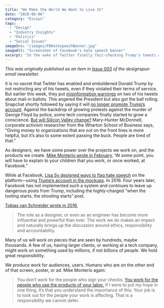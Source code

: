 ```yaml
---
title: "We Make the World We Want to Live In"
date: "2020-06-06"
category: "Essays"
tags:
  - "Design"
  - "Industry Insights"
  - "Politics"
  - "Social Issues"
imageSrc: "/images/FBHatespeechBanner.jpg"
imageAlt: "Screenshot of Facebook's hate speech banner"
excerpt: "In the wake of Twitter finally fact-checking Trump's tweets and growing protests over George Floyd's murder, tech companies are being forced to confront their role in enabling harmful content. As designers, we're not just passive observers in this system - we help shape the digital world that billions of people interact with every day."
---
```


_This was originally published as an item in [Issue 003](https://designspun.com/issue-003-black-lives-matter-design-ethics-spacex-ui/) of the designspun email newsletter._

It is no secret that Twitter has enabled and emboldened Donald Trump by not restricting any of his tweets, even if they violated their terms of service. But earlier this week, they put [misinformation warnings](https://www.nytimes.com/2020/05/26/technology/twitter-trump-mail-in-ballots.html) on two of his tweets about mail-in ballots. This angered the President but also got the ball rolling. Snapchat shortly followed by saying it will [no longer promote Trump’s account](https://www.axios.com/snapchat-discover-trump-account-bbdfa6b8-f0cb-4c01-9a9d-c3dcb9b3de4e.html). Against the backdrop of growing protests against the murder of George Floyd by police, some tech companies finally started to grow a conscience. [But will Silicon Valley change?](https://www.wired.com/story/tech-companies-denounce-racism-will-silicon-valley-change/) Mary-Hunter McDonnell, corporate activism researcher from the Wharton School of Business says, “Giving money to organizations that are out on the front lines is more helpful, but it’s also to some extent passing the buck. People are tired of that.”

As designers, we have some power over the projects we work on, and the products we create. [Mike Monterio wrote in February](https://modus.medium.com/dear-designer-how-to-explain-to-your-kids-that-you-work-at-facebook-64a93bef7ac3), “At some point, you will have to explain to your children that you work, or once worked, at Facebook.”

While at Facebook, [Lisa Sy designed ways to flag hate speech](https://www.fastcompany.com/90511080/facebook-had-a-design-to-flag-trumps-hate-speech-in-2016) on the platform—using [Trump’s account in the mockups](https://twitter.com/lisasy/status/1266556800444166149). In 2016. Four years later, Facebook has not implemented such a system and continues to leave up dangerous posts from Trump, including the highly-charged “when the looting starts, the shooting starts” post.

[Tobias van Schneider wrote in 2016](https://medium.com/@vanschneider/can-good-design-be-bad-design-f76504b8e018),

> The role as a designer, or even as an engineer has become more influential and powerful than ever. The work we do makes an impact and naturally brings up the discussion around ethics, responsibility and accountability.

Many of us will work on pieces that are seen by hundreds, maybe thousands. A few of us, having larger clients, or working at a tech company, might work on something used by millions, if not billions of people. We hold great responsibility.

We produce work for audiences, users. Humans who are on the other end of that screen, poster, or ad. Mike Monterio again:

> You don’t work for the people who sign your checks. [You work for the people who use the products of your labor.](https://modus.medium.com/dear-designer-hope-is-not-enough-70509b196a46) If I were to put my hope in one thing, it’s that you understand the importance of this. Your job is to look out for the people your work is affecting. That is a responsibility we cannot defer.
